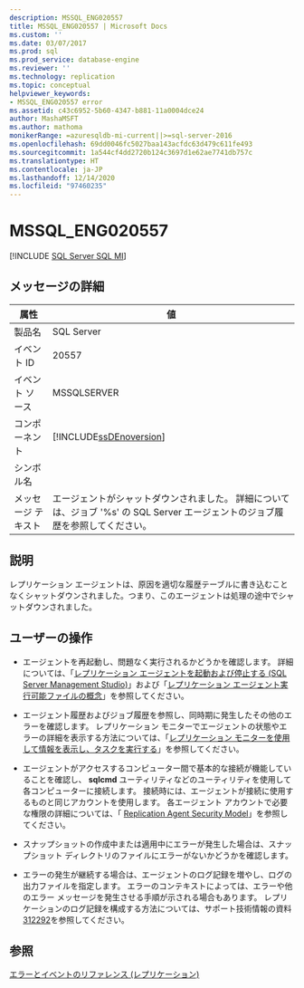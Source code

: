 ```yaml
---
description: MSSQL_ENG020557
title: MSSQL_ENG020557 | Microsoft Docs
ms.custom: ''
ms.date: 03/07/2017
ms.prod: sql
ms.prod_service: database-engine
ms.reviewer: ''
ms.technology: replication
ms.topic: conceptual
helpviewer_keywords:
- MSSQL_ENG020557 error
ms.assetid: c43c6952-5b60-4347-b881-11a0004dce24
author: MashaMSFT
ms.author: mathoma
monikerRange: =azuresqldb-mi-current||>=sql-server-2016
ms.openlocfilehash: 69dd0046fc5027baa143acfdc63d479c611fe493
ms.sourcegitcommit: 1a544cf4dd2720b124c3697d1e62ae7741db757c
ms.translationtype: HT
ms.contentlocale: ja-JP
ms.lasthandoff: 12/14/2020
ms.locfileid: "97460235"
---
```

# <a name="mssql_eng020557"></a>MSSQL_ENG020557
[!INCLUDE [SQL Server SQL MI](../../includes/applies-to-version/sql-asdbmi.md)]
    
## <a name="message-details"></a>メッセージの詳細  
  
|属性|値|  
|-|-|  
|製品名|SQL Server|  
|イベント ID|20557|  
|イベント ソース|MSSQLSERVER|  
|コンポーネント|[!INCLUDE[ssDEnoversion](../../includes/ssdenoversion-md.md)]|  
|シンボル名||  
|メッセージ テキスト|エージェントがシャットダウンされました。 詳細については、ジョブ '%s' の SQL Server エージェントのジョブ履歴を参照してください。|  
  
## <a name="explanation"></a>説明  
 レプリケーション エージェントは、原因を適切な履歴テーブルに書き込むことなくシャットダウンされました。つまり、このエージェントは処理の途中でシャットダウンされました。  
  
## <a name="user-action"></a>ユーザーの操作  
  
-   エージェントを再起動し、問題なく実行されるかどうかを確認します。 詳細については、「[レプリケーション エージェントを起動および停止する &#40;SQL Server Management Studio&#41;](../../relational-databases/replication/agents/start-and-stop-a-replication-agent-sql-server-management-studio.md)」および「[レプリケーション エージェント実行可能ファイルの概念](../../relational-databases/replication/concepts/replication-agent-executables-concepts.md)」を参照してください。  
  
-   エージェント履歴およびジョブ履歴を参照し、同時期に発生したその他のエラーを確認します。 レプリケーション モニターでエージェントの状態やエラーの詳細を表示する方法については、「[レプリケーション モニターを使用して情報を表示し、タスクを実行する](../../relational-databases/replication/monitor/view-information-and-perform-tasks-replication-monitor.md)」を参照してください。  
 
-   エージェントがアクセスするコンピューター間で基本的な接続が機能していることを確認し、 **sqlcmd** ユーティリティなどのユーティリティを使用して各コンピューターに接続します。 接続時には、エージェントが接続に使用するものと同じアカウントを使用します。 各エージェント アカウントで必要な権限の詳細については、「 [Replication Agent Security Model](../../relational-databases/replication/security/replication-agent-security-model.md)」を参照してください。  
  
-   スナップショットの作成中または適用中にエラーが発生した場合は、スナップショット ディレクトリのファイルにエラーがないかどうかを確認します。  
  
-   エラーの発生が継続する場合は、エージェントのログ記録を増やし、ログの出力ファイルを指定します。 エラーのコンテキストによっては、エラーや他のエラー メッセージを発生させる手順が示される場合もあります。 レプリケーションのログ記録を構成する方法については、サポート技術情報の資料 [312292](https://support.microsoft.com/kb/312292)を参照してください。  
  
## <a name="see-also"></a>参照  
 [エラーとイベントのリファレンス &#40;レプリケーション&#41;](../../relational-databases/replication/errors-and-events-reference-replication.md)  
  
  
